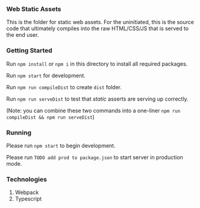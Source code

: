 ### Web Static Assets
This is the folder for static web assets.  For the uninitiated, this is the source code that ultimately compiles into the raw HTML/CSS/JS that is served to the end user.

### Getting Started
Run `npm install` or `npm i` in this directory to install all required packages.

Run `npm start` for development.

Run `npm run compileDist` to create `dist` folder.

Run `npm run serveDist` to test that _static_ asserts are serving up correctly.

(Note: you can combine these two commands into a one-liner `npm run compileDist && npm run serveDist`)

### Running
Please run `npm start` to begin development.

Please run `TODO add prod to package.json` to start server in production mode.

### Technologies
1. Webpack
1. Typescript